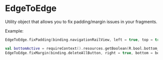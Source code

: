 # EdgeToEdge
Utility object that allows you to fix padding/margin issues in your fragments.
 
Example:
```kotlin
EdgeToEdge.fixPadding(binding.navigationRailView, left = true, top = true) //called in onCreate of Activity
```

```kotlin
val bottomActive = requireContext().resources.getBoolean(R.bool.bottom_margin_active) //custom bool attribute, true if width > 600dp
EdgeToEdge.fixMargin(binding.deleteAllButton, right = true, bottom = bottomActive) //called in onCreateView of Fragment
```
